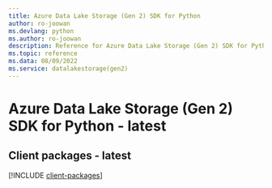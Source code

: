 ```yaml
---
title: Azure Data Lake Storage (Gen 2) SDK for Python
author: ro-joowan
ms.devlang: python
ms.author: ro-joowan
description: Reference for Azure Data Lake Storage (Gen 2) SDK for Python
ms.topic: reference
ms.data: 08/09/2022
ms.service: datalakestorage(gen2)
---
```

# Azure Data Lake Storage (Gen 2) SDK for Python - latest

## Client packages - latest
[!INCLUDE [client-packages](data-lake-storage-(gen-2)-client-index.md)]